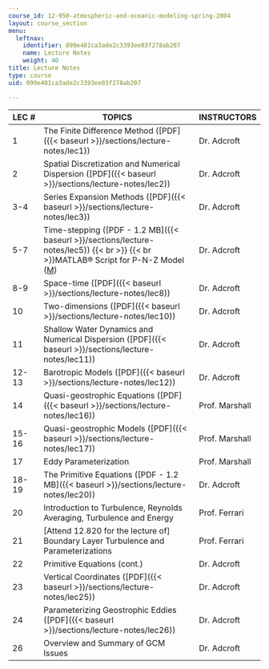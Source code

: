```yaml
---
course_id: 12-950-atmospheric-and-oceanic-modeling-spring-2004
layout: course_section
menu:
  leftnav:
    identifier: 099e401ca3ade2c3393ee03f278ab207
    name: Lecture Notes
    weight: 40
title: Lecture Notes
type: course
uid: 099e401ca3ade2c3393ee03f278ab207

---
```


| LEC # | TOPICS | INSTRUCTORS |
| --- | --- | --- |
| 1 | The Finite Difference Method ([PDF]({{< baseurl >}}/sections/lecture-notes/lec1)) | Dr. Adcroft |
| 2 | Spatial Discretization and Numerical Dispersion ([PDF]({{< baseurl >}}/sections/lecture-notes/lec2)) | Dr. Adcroft |
| 3-4 | Series Expansion Methods ([PDF]({{< baseurl >}}/sections/lecture-notes/lec3)) | Dr. Adcroft |
| 5-7 | Time-stepping ([PDF - 1.2 MB]({{< baseurl >}}/sections/lecture-notes/lec5))  {{< br >}}  {{< br >}}MATLAB® Script for P-N-Z Model ([M](/courses/earth-atmospheric-and-planetary-sciences/12-950-atmospheric-and-oceanic-modeling-spring-2004/lecture-notes/pz.m)) | Dr. Adcroft |
| 8-9 | Space-time ([PDF]({{< baseurl >}}/sections/lecture-notes/lec8)) | Dr. Adcroft |
| 10 | Two-dimensions ([PDF]({{< baseurl >}}/sections/lecture-notes/lec10)) | Dr. Adcroft |
| 11 | Shallow Water Dynamics and Numerical Dispersion ([PDF]({{< baseurl >}}/sections/lecture-notes/lec11)) | Dr. Adcroft |
| 12-13 | Barotropic Models ([PDF]({{< baseurl >}}/sections/lecture-notes/lec12)) | Dr. Adcroft |
| 14 | Quasi-geostrophic Equations ([PDF]({{< baseurl >}}/sections/lecture-notes/lec16)) | Prof. Marshall |
| 15-16 | Quasi-geostrophic Models ([PDF]({{< baseurl >}}/sections/lecture-notes/lec17)) | Prof. Marshall |
| 17 | Eddy Parameterization | Prof. Marshall |
| 18-19 | The Primitive Equations ([PDF - 1.2 MB]({{< baseurl >}}/sections/lecture-notes/lec20)) | Dr. Adcroft |
| 20 | Introduction to Turbulence, Reynolds Averaging, Turbulence and Energy | Prof. Ferrari |
| 21 | \[Attend 12.820 for the lecture of\] Boundary Layer Turbulence and Parameterizations | Prof. Ferrari |
| 22 | Primitive Equations (cont.) | Dr. Adcroft |
| 23 | Vertical Coordinates ([PDF]({{< baseurl >}}/sections/lecture-notes/lec25)) | Dr. Adcroft |
| 24 | Parameterizing Geostrophic Eddies ([PDF]({{< baseurl >}}/sections/lecture-notes/lec26)) | Dr. Adcroft |
| 26 | Overview and Summary of GCM Issues | Dr. Adcroft